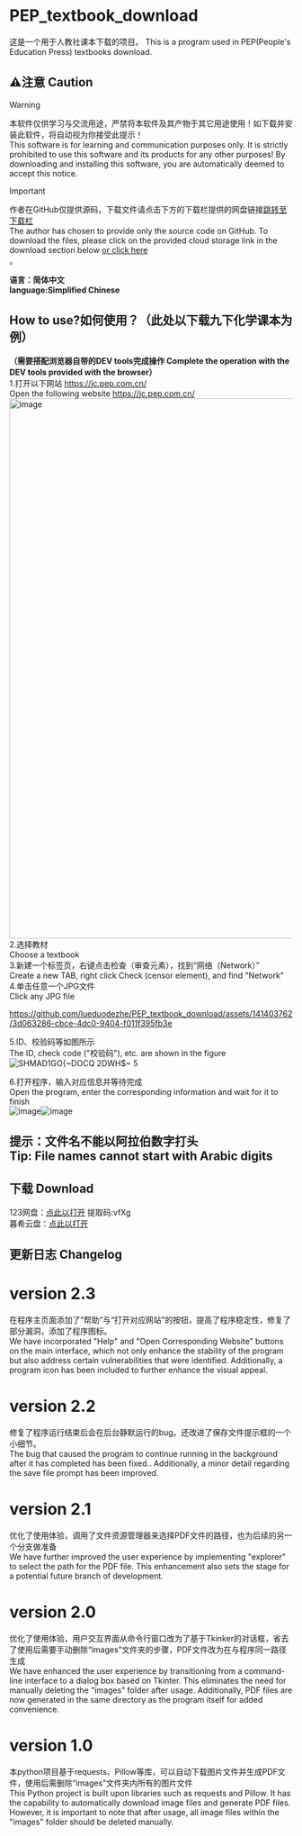 # PEP_textbook_download
这是一个用于人教社课本下载的项目。 
This is a program used in PEP(People's Education Press) textbooks download.  
## ⚠️注意 Caution  
> [!WARNING]
> 本软件仅供学习与交流用途，严禁将本软件及其产物于其它用途使用！如下载并安装此软件，将自动视为你接受此提示！    
> This software is for learning and communication purposes only. It is strictly prohibited to use this software and its products for any other purposes! By downloading and installing this software, you are automatically deemed to accept this notice.  

> [!IMPORTANT]
> 作者在GitHub仅提供源码，下载文件请点击下方的下载栏提供的网盘链接[跳转至下载栏](https://github.com/lueduodezhe/PEP_textbook_download#%E4%B8%8B%E8%BD%BD-download)  
> The author has chosen to provide only the source code on GitHub. To download the files, please click on the provided cloud storage link in the download section below [or click here](https://github.com/lueduodezhe/PEP_textbook_download#%E4%B8%8B%E8%BD%BD-download)  
。  
 
**语言：简体中文   
language:Simplified Chinese**  
## How to use?如何使用？（此处以下载九下化学课本为例）
**（需要搭配浏览器自带的DEV tools完成操作 Complete the operation with the DEV tools provided with the browser）**   
1.打开以下网站 https://jc.pep.com.cn/  
Open the following website https://jc.pep.com.cn/  
<img width="960" alt="image" src="https://bgithub.xyz/lueduodezhe/PEP_textbook_download/assets/141403762/4de369d0-b32c-4399-8cd6-00c138183c1a">  
2.选择教材    
Choose a textbook  
3.新建一个标签页，右键点击检查（审查元素），找到“网络（Network）”     
Create a new TAB, right click Check (censor element), and find "Network"  
4.单击任意一个JPG文件  
Click any JPG file  


https://github.com/lueduodezhe/PEP_textbook_download/assets/141403762/3d063286-cbce-4dc0-9404-f011f395fb3e


5.ID、校验码等如图所示  
The ID, check code ("校验码"), etc. are shown in the figure  
![SHMAD1GO{~DOCQ 2DWH$~ 5](https://github.com/lueduodezhe/PEP_textbook_download/assets/141403762/6528c3b5-eff4-4aaf-8cc8-9354939e0d73)

6.打开程序，输入对应信息并等待完成  
Open the program, enter the corresponding information and wait for it to finish  
![image](https://github.com/lueduodezhe/PEP_textbook_download/assets/141403762/a04f2342-5a4b-48d3-a58c-3339ce486c10)![image](https://github.com/lueduodezhe/PEP_textbook_download/assets/141403762/602a80a6-1c1b-4d6b-95b1-8addebbd63be)


**提示：文件名不能以阿拉伯数字打头   
Tip: File names cannot start with Arabic digits**
------
## 下载 Download  
123网盘：[点此以打开](https://www.123pan.com/s/ICnzVv-PYagh.html) 提取码:vfXg  
暮希云盘：[点此以打开](https://pan.xiaomuxi.cn/s/YeWhz)  

## 更新日志 Changelog    
# version 2.3    
在程序主页面添加了“帮助”与“打开对应网站”的按钮，提高了程序稳定性，修复了部分漏洞，添加了程序图标。    
We have incorporated "Help" and "Open Corresponding Website" buttons on the main interface, which not only enhance the stability of the program but also address certain vulnerabilities that were identified. Additionally, a program icon has been included to further enhance the visual appeal.    
# version 2.2
修复了程序运行结束后会在后台静默运行的bug。还改进了保存文件提示框的一个小细节。	   
The bug that caused the program to continue running in the background after it has completed has been fixed.. Additionally, a minor detail regarding the save file prompt has been improved.    
# version 2.1      
优化了使用体验，调用了文件资源管理器来选择PDF文件的路径，也为后续的另一个分支做准备  
We have further improved the user experience by implementing "explorer" to select the path for the PDF file. This enhancement also sets the stage for a potential future branch of development.
# version 2.0     
优化了使用体验，用户交互界面从命令行窗口改为了基于Tkinker的对话框，省去了使用后需要手动删除“images”文件夹的步骤，PDF文件改为在与程序同一路径生成  
We have enhanced the user experience by transitioning from a command-line interface to a dialog box based on Tkinter. This eliminates the need for manually deleting the "images" folder after usage. Additionally, PDF files are now generated in the same directory as the program itself for added convenience.    
# version 1.0  
本python项目基于requests、Pillow等库，可以自动下载图片文件并生成PDF文件，使用后需删除“images”文件夹内所有的图片文件  
This Python project is built upon libraries such as requests and Pillow. It has the capability to automatically download image files and generate PDF files. However, it is important to note that after usage, all image files within the "images" folder should be deleted manually.
